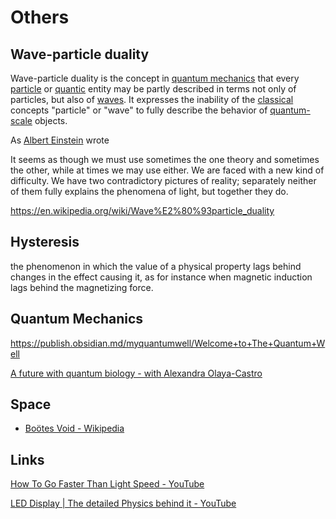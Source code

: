 # Others

## Wave-particle duality

Wave-particle duality is the concept in [quantum mechanics](https://en.wikipedia.org/wiki/Quantum_mechanics) that every [particle](https://en.wikipedia.org/wiki/Particle) or [quantic](https://en.wikipedia.org/wiki/Quantum) entity may be partly described in terms not only of particles, but also of [waves](https://en.wikipedia.org/wiki/Wave). It expresses the inability of the [classical](https://en.wikipedia.org/wiki/Classical_physics) concepts "particle" or "wave" to fully describe the behavior of [quantum-scale](https://en.wikipedia.org/wiki/Quantum-scale) objects.

As [Albert Einstein](https://en.wikipedia.org/wiki/Albert_Einstein) wrote

It seems as though we must use sometimes the one theory and sometimes the other, while at times we may use either. We are faced with a new kind of difficulty. We have two contradictory pictures of reality; separately neither of them fully explains the phenomena of light, but together they do.

https://en.wikipedia.org/wiki/Wave%E2%80%93particle_duality

## Hysteresis

the phenomenon in which the value of a physical property lags behind changes in the effect causing it, as for instance when magnetic induction lags behind the magnetizing force.

## Quantum Mechanics

https://publish.obsidian.md/myquantumwell/Welcome+to+The+Quantum+Well

[A future with quantum biology - with Alexandra Olaya-Castro](https://www.youtube.com/watch?v=rYYHQYx_QvY)

## Space

- [Boötes Void - Wikipedia](https://en.wikipedia.org/wiki/Bo%C3%B6tes_Void)

## Links

[How To Go Faster Than Light Speed - YouTube](https://www.youtube.com/watch?v=akBpQ-A7mCQ&ab_channel=BeSmart)

[LED Display | The detailed Physics behind it - YouTube](https://www.youtube.com/watch?v=96QwqOZ4xjE&ab_channel=Lesics)
